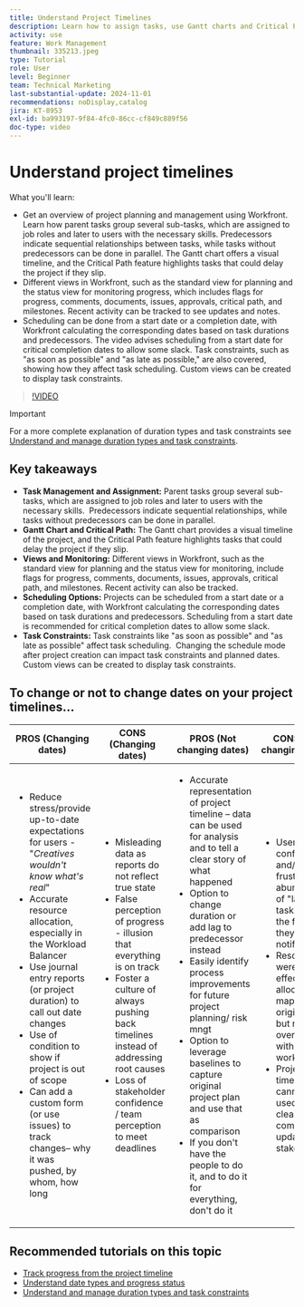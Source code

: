 ```yaml
---
title: Understand Project Timelines
description: Learn how to assign tasks, use Gantt charts and Critical Path features, monitor projects via views, schedule tasks efficiently, and apply constraints for optimal project planning.
activity: use
feature: Work Management
thumbnail: 335213.jpeg
type: Tutorial
role: User
level: Beginner
team: Technical Marketing
last-substantial-update: 2024-11-01
recommendations: noDisplay,catalog
jira: KT-8953
exl-id: ba993197-9f84-4fc0-86cc-cf849c889f56
doc-type: video
---
```

# Understand project timelines

What you'll learn: 

* Get an overview of project planning and management using Workfront. Learn how parent tasks group several sub-tasks, which are assigned to job roles and later to users with the necessary skills. Predecessors indicate sequential relationships between tasks, while tasks without predecessors can be done in parallel. The Gantt chart offers a visual timeline, and the Critical Path feature highlights tasks that could delay the project if they slip. 
* Different views in Workfront, such as the standard view for planning and the status view for monitoring progress, which includes flags for progress, comments, documents, issues, approvals, critical path, and milestones. Recent activity can be tracked to see updates and notes.
* Scheduling can be done from a start date or a completion date, with Workfront calculating the corresponding dates based on task durations and predecessors. The video advises scheduling from a start date for critical completion dates to allow some slack. Task constraints, such as "as soon as possible" and "as late as possible," are also covered, showing how they affect task scheduling. Custom views can be created to display task constraints.

>[!VIDEO](https://video.tv.adobe.com/v/335213/?quality=12&learn=on&enablevpops)

>[!IMPORTANT]
>
>For a more complete explanation of duration types and task constraints see [Understand and manage duration types and task constraints](/help/manage-work/intermediate-projects/understand-and-manage-duration-types-and-task-constraints.md).

## Key takeaways

* **Task Management and Assignment:** Parent tasks group several sub-tasks, which are assigned to job roles and later to users with the necessary skills. ​ Predecessors indicate sequential relationships, while tasks without predecessors can be done in parallel. ​
* **Gantt Chart and Critical Path:** The Gantt chart provides a visual timeline of the project, and the Critical Path feature highlights tasks that could delay the project if they slip. ​
* **Views and Monitoring:** Different views in Workfront, such as the standard view for planning and the status view for monitoring, include flags for progress, comments, documents, issues, approvals, critical path, and milestones. Recent activity can also be tracked. ​
* **Scheduling Options:** Projects can be scheduled from a start date or a completion date, with Workfront calculating the corresponding dates based on task durations and predecessors. ​ Scheduling from a start date is recommended for critical completion dates to allow some slack. ​
* **Task Constraints:** Task constraints like "as soon as possible" and "as late as possible" affect task scheduling. ​ Changing the schedule mode after project creation can impact task constraints and planned dates. ​ Custom views can be created to display task constraints. ​


## To change or not to change dates on your ​project timelines...

| PROS (Changing dates) | CONS (Changing dates) | PROS (Not changing dates) | CONS (Not changing dates) |
|---------------------------|---------------------------|---------------------------|---------------------------|
|<ul><li>Reduce stress/provide up-to-date expectations for users - "_Creatives wouldn't know what's real_"</li><li>Accurate resource allocation, especially in the Workload Balancer</li><li>Use journal entry reports (or project duration) to call out date changes</li><li>Use of condition to show if project is out of scope</li><li>Can add a custom form (or use issues) to track changes– why it was pushed, by whom, how long</li></ul>|<ul></li><li>Misleading data as reports do not reflect true state</li><li>False perception of progress - illusion that everything is on track​</li><li>Foster a culture of always pushing back timelines instead of addressing root causes​</li><li>Loss of stakeholder confidence / team perception to meet deadlines </li></ul>|<ul></li><li>Accurate representation of project timeline – data can be used for analysis and to tell a clear story of what happened</li><li>Option to change duration or add lag to predecessor instead</li><li>Easily identify process improvements for future project planning/ risk mngt​</li><li>Option to leverage baselines to capture original project plan and use that as comparison</li><li>If you don't have the people to do it, and to do it for everything, don't do it​</li></ul>|<ul></li><li>User confusion and/or frustration - abundance of "late" tasks despite the fact that they just got notified</li><li>Resources were effectively allocated to map to the original plan, but now are overloaded with delayed work</li><li>Project timeline cannot be used to clearly communicate updates to stakeholders</li></ul>|


## Recommended tutorials on this topic

* [Track progress from the project timeline](/help/manage-work/project-timelines/track-work-progress-from-the-project-timeline.md)
* [Understand date types and progress status](/help/manage-work/project-timelines/understand-task-dates-and-progress-status.md)
* [Understand and manage duration types and task constraints](/help/manage-work/intermediate-projects/understand-and-manage-duration-types-and-task-constraints.md)

